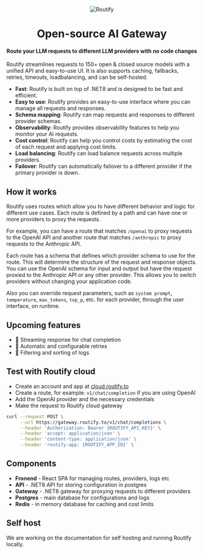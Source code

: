 <div align="center">

<img src="https://static.routify.to/landing/cover.png" alt="Routify"><br>

# Open-source AI Gateway
#### Route your LLM requests to different LLM providers with no code changes

</div>

Routify streamlines requests to 150+ open & closed source models with a unified API and easy-to-use UI. It is also supports caching, fallbacks, retries, timeouts, loadbalancing, and can be self-hosted.

- **Fast**: Routify is built on top of .NET8 and is designed to be fast and efficient.
- **Easy to use**: Routify provides an easy-to-use interface where you can manage all requests and responses.
- **Schema mapping**: Routify can map requests and responses to different provider schemas.
- **Observability**: Routify provides observability features to help you monitor your AI requests.
- **Cost control**: Routify can help you control costs by estimating the cost of each request and applying cost limits.
- **Load balancing**: Routify can load balance requests across multiple providers.
- **Failover**: Routify can automatically failover to a different provider if the primary provider is down.

## How it works

Routify uses routes which allow you to have different behavior and logic for different use cases. Each route is defined by a path and can have one or more providers to proxy the requests.

For example, you can have a route that matches `/openai` to proxy requests to the OpenAI API and another route that matches `/anthropic` to proxy requests to the Anthropic API.

Each route has a schema that defines which provider schema to use for the route. This will determine the structure of the request and response objects. You can use the OpenAI schema for input and output but have the request proxied to the Anthropic API or any other provider. This allows you to switch providers without changing your application code.

Also you can override request parameters, such as `system prompt`, `temperature`, `max_tokens`, `top_p`, etc. for each provider, through the user interface, on runtime.

## Upcoming features

- 🔲 Streaming response for chat completion
- 🔲 Automatic and configurable retries
- 🔲 Filtering and sorting of logs

## Test with Routify cloud

- Create an account and app at [cloud.routify.to](https://cloud.routify.to)
- Create a route, for example: `v1/chat/completion` if you are using OpenAI
- Add the OpenAI provider and the necessary credentials
- Make the request to Routify cloud gateway

```bash
curl --request POST \
     --url https://gateway.routify.to/v1/chat/completions \
     --header 'Authorization: Bearer {ROUTIFY_API_KEY}' \
     --header 'accept: application/json' \
     --header 'content-type: application/json' \
     --header 'routify-app: {ROUTIFY_APP_ID}' \
```

## Components

- **Fronend** - React SPA for managing routes, providers, logs etc
- **API** - .NET8 API for storing configuration in postgres
- **Gateway** - .NET8 gateway for proxying requests to different providers
- **Postgres** - main database for configurations and logs
- **Redis** - in memory database for caching and cost limits

## Self host

We are working on the documentation for self hosting and running Routify locally.
